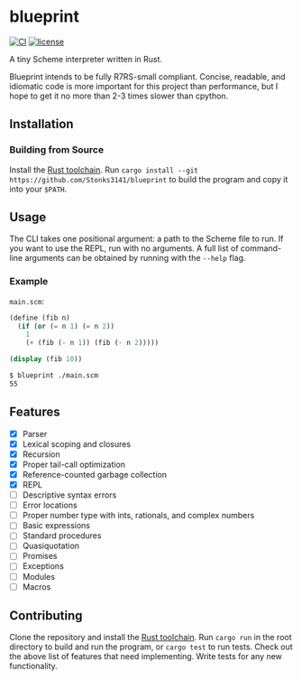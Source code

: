 # blueprint

[![CI](https://github.com/Stonks3141/blueprint/actions/workflows/ci.yml/badge.svg)](https://github.com/Stonks3141/blueprint/actions/workflows/ci.yml)
[![license](https://img.shields.io/github/license/Stonks3141/blueprint)](https://www.mozilla.org/en-US/MPL/2.0/)

A tiny Scheme interpreter written in Rust.

Blueprint intends to be fully R7RS-small compliant. Concise, readable, and
idiomatic code is more important for this project than performance, but I
hope to get it no more than 2-3 times slower than cpython.

## Installation

### Building from Source

Install the [Rust toolchain](https://www.rust-lang.org/tools/install).
Run `cargo install --git https://github.com/Stonks3141/blueprint` to build
the program and copy it into your `$PATH`.

## Usage

The CLI takes one positional argument: a path to the Scheme file to run.
If you want to use the REPL, run with no arguments. A full list of command-line
arguments can be obtained by running with the `--help` flag.

### Example

`main.scm`:

```scheme
(define (fib n)
  (if (or (= n 1) (= n 2))
    1
    (+ (fib (- n 1)) (fib (- n 2)))))

(display (fib 10))
```

```sh
$ blueprint ./main.scm
55
```

## Features

- [x] Parser
- [x] Lexical scoping and closures
- [x] Recursion
- [x] Proper tail-call optimization
- [x] Reference-counted garbage collection
- [x] REPL
- [ ] Descriptive syntax errors
- [ ] Error locations
- [ ] Proper number type with ints, rationals, and complex numbers
- [ ] Basic expressions
- [ ] Standard procedures
- [ ] Quasiquotation
- [ ] Promises
- [ ] Exceptions
- [ ] Modules
- [ ] Macros

## Contributing

Clone the repository and install the [Rust toolchain](https://www.rust-lang.org/tools/install).
Run `cargo run` in the root directory to build and run the program, or `cargo test` to run tests.
Check out the above list of features that need implementing. Write tests for any new functionality.
